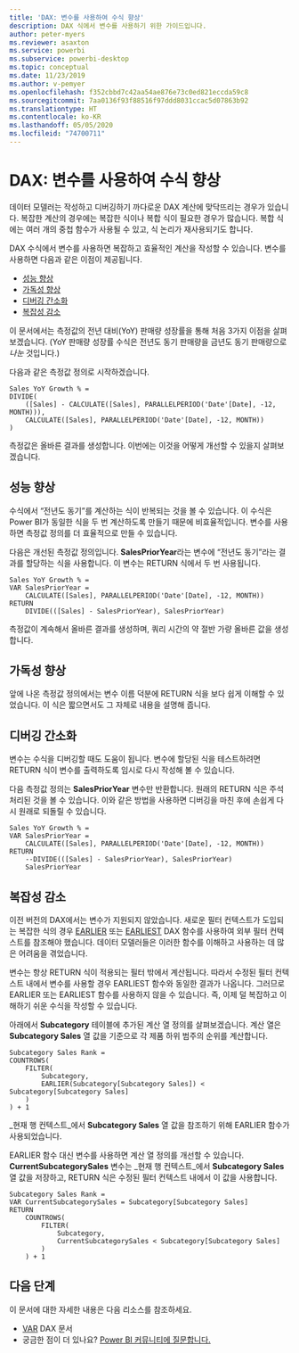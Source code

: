 ```yaml
---
title: 'DAX: 변수를 사용하여 수식 향상'
description: DAX 식에서 변수를 사용하기 위한 가이드입니다.
author: peter-myers
ms.reviewer: asaxton
ms.service: powerbi
ms.subservice: powerbi-desktop
ms.topic: conceptual
ms.date: 11/23/2019
ms.author: v-pemyer
ms.openlocfilehash: f352cbbd7c42aa54ae876e73c0ed821eccda59c8
ms.sourcegitcommit: 7aa0136f93f88516f97ddd8031ccac5d07863b92
ms.translationtype: HT
ms.contentlocale: ko-KR
ms.lasthandoff: 05/05/2020
ms.locfileid: "74700711"
---
```

# <a name="dax-use-variables-to-improve-your-formulas"></a>DAX: 변수를 사용하여 수식 향상

데이터 모델러는 작성하고 디버깅하기 까다로운 DAX 계산에 맞닥뜨리는 경우가 있습니다. 복잡한 계산의 경우에는 복잡한 식이나 복합 식이 필요한 경우가 많습니다. 복합 식에는 여러 개의 중첩 함수가 사용될 수 있고, 식 논리가 재사용되기도 합니다.

DAX 수식에서 변수를 사용하면 복잡하고 효율적인 계산을 작성할 수 있습니다. 변수를 사용하면 다음과 같은 이점이 제공됩니다.

- [성능 향상](#improve-performance)
- [가독성 향상](#improve-readability)
- [디버깅 간소화](#simplify-debugging)
- [복잡성 감소](#reduce-complexity)

이 문서에서는 측정값의 전년 대비(YoY) 판매량 성장률을 통해 처음 3가지 이점을 살펴보겠습니다. (YoY 판매량 성장률 수식은 전년도 동기 판매량을 금년도 동기 판매량으로 _나눈_ 것입니다.)

다음과 같은 측정값 정의로 시작하겠습니다.

```dax
Sales YoY Growth % =
DIVIDE(
    ([Sales] - CALCULATE([Sales], PARALLELPERIOD('Date'[Date], -12, MONTH))),
    CALCULATE([Sales], PARALLELPERIOD('Date'[Date], -12, MONTH))
)
```

측정값은 올바른 결과를 생성합니다. 이번에는 이것을 어떻게 개선할 수 있을지 살펴보겠습니다.

## <a name="improve-performance"></a>성능 향상

수식에서 “전년도 동기”를 계산하는 식이 반복되는 것을 볼 수 있습니다. 이 수식은 Power BI가 동일한 식을 두 번 계산하도록 만들기 때문에 비효율적입니다. 변수를 사용하면 측정값 정의를 더 효율적으로 만들 수 있습니다.

다음은 개선된 측정값 정의입니다. **SalesPriorYear**라는 변수에 “전년도 동기”라는 결과를 할당하는 식을 사용합니다. 이 변수는 RETURN 식에서 두 번 사용됩니다.

```dax
Sales YoY Growth % =
VAR SalesPriorYear =
    CALCULATE([Sales], PARALLELPERIOD('Date'[Date], -12, MONTH))
RETURN
    DIVIDE(([Sales] - SalesPriorYear), SalesPriorYear)
```

측정값이 계속해서 올바른 결과를 생성하며, 쿼리 시간의 약 절반 가량 올바른 값을 생성합니다.

## <a name="improve-readability"></a>가독성 향상

앞에 나온 측정값 정의에서는 변수 이름 덕분에 RETURN 식을 보다 쉽게 이해할 수 있었습니다. 이 식은 짧으면서도 그 자체로 내용을 설명해 줍니다.

## <a name="simplify-debugging"></a>디버깅 간소화

변수는 수식을 디버깅할 때도 도움이 됩니다. 변수에 할당된 식을 테스트하려면 RETURN 식이 변수를 출력하도록 임시로 다시 작성해 볼 수 있습니다.

다음 측정값 정의는 **SalesPriorYear** 변수만 반환합니다. 원래의 RETURN 식은 주석 처리된 것을 볼 수 있습니다. 이와 같은 방법을 사용하면 디버깅을 마친 후에 손쉽게 다시 원래로 되돌릴 수 있습니다.

```dax
Sales YoY Growth % =
VAR SalesPriorYear =
    CALCULATE([Sales], PARALLELPERIOD('Date'[Date], -12, MONTH))
RETURN
    --DIVIDE(([Sales] - SalesPriorYear), SalesPriorYear)
    SalesPriorYear
```

## <a name="reduce-complexity"></a>복잡성 감소

이전 버전의 DAX에서는 변수가 지원되지 않았습니다. 새로운 필터 컨텍스트가 도입되는 복잡한 식의 경우 [EARLIER](/dax/earlier-function-dax) 또는 [EARLIEST](/dax/earliest-function-dax) DAX 함수를 사용하여 외부 필터 컨텍스트를 참조해야 했습니다. 데이터 모델러들은 이러한 함수를 이해하고 사용하는 데 많은 어려움을 겪었습니다.

변수는 항상 RETURN 식이 적용되는 필터 밖에서 계산됩니다. 따라서 수정된 필터 컨텍스트 내에서 변수를 사용할 경우 EARLIEST 함수와 동일한 결과가 나옵니다. 그러므로 EARLIER 또는 EARLIEST 함수를 사용하지 않을 수 있습니다. 즉, 이제 덜 복잡하고 이해하기 쉬운 수식을 작성할 수 있습니다.

아래에서 **Subcategory** 테이블에 추가된 계산 열 정의를 살펴보겠습니다. 계산 열은 **Subcategory Sales** 열 값을 기준으로 각 제품 하위 범주의 순위를 계산합니다.

```dax
Subcategory Sales Rank =
COUNTROWS(
    FILTER(
        Subcategory,
        EARLIER(Subcategory[Subcategory Sales]) < Subcategory[Subcategory Sales]
    )
) + 1
```

_현재 행 컨텍스트_에서 **Subcategory Sales** 열 값을 참조하기 위해 EARLIER 함수가 사용되었습니다.

EARLIER 함수 대신 변수를 사용하면 계산 열 정의를 개선할 수 있습니다. **CurrentSubcategorySales** 변수는 _현재 행 컨텍스트_에서 **Subcategory Sales** 열 값을 저장하고, RETURN 식은 수정된 필터 컨텍스트 내에서 이 값을 사용합니다.

```dax
Subcategory Sales Rank =
VAR CurrentSubcategorySales = Subcategory[Subcategory Sales]
RETURN
    COUNTROWS(
        FILTER(
            Subcategory,
            CurrentSubcategorySales < Subcategory[Subcategory Sales]
        )
    ) + 1
```

## <a name="next-steps"></a>다음 단계

이 문서에 대한 자세한 내용은 다음 리소스를 참조하세요.

- [VAR](/dax/var-dax) DAX 문서
- 궁금한 점이 더 있나요? [Power BI 커뮤니티에 질문합니다.](https://community.powerbi.com/)

